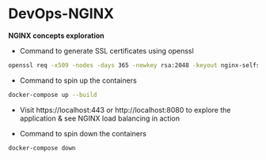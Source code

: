 # DevOps-NGINX
**NGINX concepts exploration**

* Command to generate SSL certificates using openssl
```bash
openssl req -x509 -nodes -days 365 -newkey rsa:2048 -keyout nginx-selfsigned.key -out nginx-selfsigned.crt
```

* Command to spin up the containers
```bash
docker-compose up --build
```
* Visit https://localhost:443 or http://localhost:8080 to explore the application & see NGINX load balancing in action

* Command to spin down the containers
```bash
docker-compose down
```
